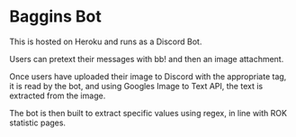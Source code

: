# Baggins Bot

This is hosted on Heroku and runs as a Discord Bot.

Users can pretext their messages with bb! and then an image attachment. 

Once users have uploaded their image to Discord with the appropriate tag, it is read by the bot, and using Googles Image to Text API, the text is extracted from the image.

The bot is then built to extract specific values using regex, in line with ROK statistic pages.
